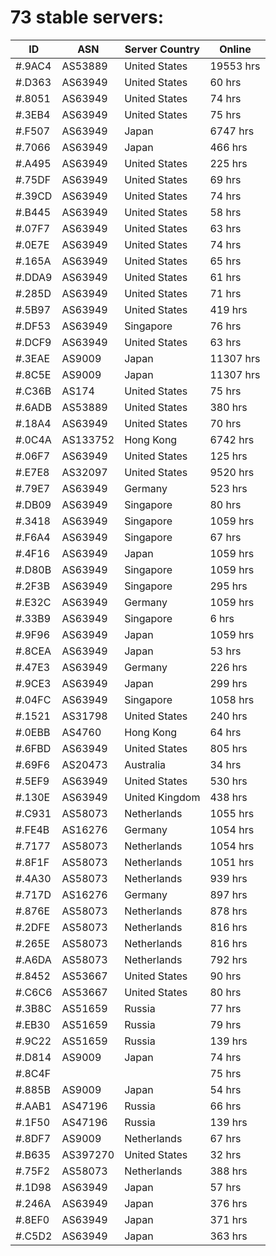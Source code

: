 # 73 stable servers:

| ID | ASN | Server Country | Online |
| ------ | ------ | ------ | ------ |
| #.9AC4 | AS53889 | United States | 19553 hrs |
| #.D363 | AS63949 | United States | 60 hrs |
| #.8051 | AS63949 | United States | 74 hrs |
| #.3EB4 | AS63949 | United States | 75 hrs |
| #.F507 | AS63949 | Japan | 6747 hrs |
| #.7066 | AS63949 | Japan | 466 hrs |
| #.A495 | AS63949 | United States | 225 hrs |
| #.75DF | AS63949 | United States | 69 hrs |
| #.39CD | AS63949 | United States | 74 hrs |
| #.B445 | AS63949 | United States | 58 hrs |
| #.07F7 | AS63949 | United States | 63 hrs |
| #.0E7E | AS63949 | United States | 74 hrs |
| #.165A | AS63949 | United States | 65 hrs |
| #.DDA9 | AS63949 | United States | 61 hrs |
| #.285D | AS63949 | United States | 71 hrs |
| #.5B97 | AS63949 | United States | 419 hrs |
| #.DF53 | AS63949 | Singapore | 76 hrs |
| #.DCF9 | AS63949 | United States | 63 hrs |
| #.3EAE | AS9009 | Japan | 11307 hrs |
| #.8C5E | AS9009 | Japan | 11307 hrs |
| #.C36B | AS174 | United States | 75 hrs |
| #.6ADB | AS53889 | United States | 380 hrs |
| #.18A4 | AS63949 | United States | 70 hrs |
| #.0C4A | AS133752 | Hong Kong | 6742 hrs |
| #.06F7 | AS63949 | United States | 125 hrs |
| #.E7E8 | AS32097 | United States | 9520 hrs |
| #.79E7 | AS63949 | Germany | 523 hrs |
| #.DB09 | AS63949 | Singapore | 80 hrs |
| #.3418 | AS63949 | Singapore | 1059 hrs |
| #.F6A4 | AS63949 | Singapore | 67 hrs |
| #.4F16 | AS63949 | Japan | 1059 hrs |
| #.D80B | AS63949 | Singapore | 1059 hrs |
| #.2F3B | AS63949 | Singapore | 295 hrs |
| #.E32C | AS63949 | Germany | 1059 hrs |
| #.33B9 | AS63949 | Singapore | 6 hrs |
| #.9F96 | AS63949 | Japan | 1059 hrs |
| #.8CEA | AS63949 | Japan | 53 hrs |
| #.47E3 | AS63949 | Germany | 226 hrs |
| #.9CE3 | AS63949 | Japan | 299 hrs |
| #.04FC | AS63949 | Singapore | 1058 hrs |
| #.1521 | AS31798 | United States | 240 hrs |
| #.0EBB | AS4760 | Hong Kong | 64 hrs |
| #.6FBD | AS63949 | United States | 805 hrs |
| #.69F6 | AS20473 | Australia | 34 hrs |
| #.5EF9 | AS63949 | United States | 530 hrs |
| #.130E | AS63949 | United Kingdom | 438 hrs |
| #.C931 | AS58073 | Netherlands | 1055 hrs |
| #.FE4B | AS16276 | Germany | 1054 hrs |
| #.7177 | AS58073 | Netherlands | 1054 hrs |
| #.8F1F | AS58073 | Netherlands | 1051 hrs |
| #.4A30 | AS58073 | Netherlands | 939 hrs |
| #.717D | AS16276 | Germany | 897 hrs |
| #.876E | AS58073 | Netherlands | 878 hrs |
| #.2DFE | AS58073 | Netherlands | 816 hrs |
| #.265E | AS58073 | Netherlands | 816 hrs |
| #.A6DA | AS58073 | Netherlands | 792 hrs |
| #.8452 | AS53667 | United States | 90 hrs |
| #.C6C6 | AS53667 | United States | 80 hrs |
| #.3B8C | AS51659 | Russia | 77 hrs |
| #.EB30 | AS51659 | Russia | 79 hrs |
| #.9C22 | AS51659 | Russia | 139 hrs |
| #.D814 | AS9009 | Japan | 74 hrs |
| #.8C4F |  |  | 75 hrs |
| #.885B | AS9009 | Japan | 54 hrs |
| #.AAB1 | AS47196 | Russia | 66 hrs |
| #.1F50 | AS47196 | Russia | 139 hrs |
| #.8DF7 | AS9009 | Netherlands | 67 hrs |
| #.B635 | AS397270 | United States | 32 hrs |
| #.75F2 | AS58073 | Netherlands | 388 hrs |
| #.1D98 | AS63949 | Japan | 57 hrs |
| #.246A | AS63949 | Japan | 376 hrs |
| #.8EF0 | AS63949 | Japan | 371 hrs |
| #.C5D2 | AS63949 | Japan | 363 hrs |

